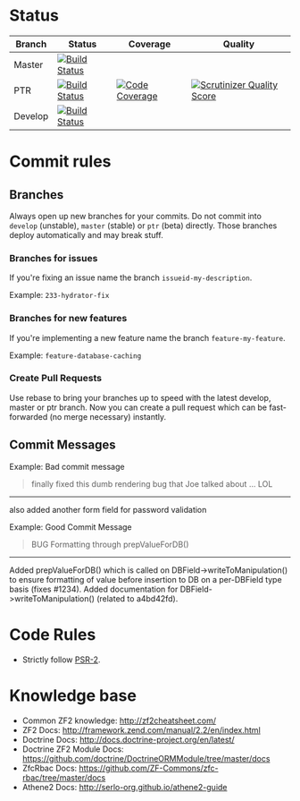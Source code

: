 # Status

| Branch  | Status        | Coverage  | Quality |
| ------- | ------------- | --------- | ------- |
| Master        | [![Build Status](https://magnum.travis-ci.com/serlo-org/athene2.png?token=gtodfPz6nLDS6xphYxdJ&branch=master)](https://magnum.travis-ci.com/serlo-org/athene2)              |           |         |
| PTR        | [![Build Status](https://magnum.travis-ci.com/serlo-org/athene2.png?token=gtodfPz6nLDS6xphYxdJ&branch=ptr)](https://magnum.travis-ci.com/serlo-org/athene2)              | [![Code Coverage](https://scrutinizer-ci.com/g/serlo-org/athene2/badges/coverage.png?s=edaa8c408fa5a756681cb65f91d1edc2c749f85c)](https://scrutinizer-ci.com/g/serlo-org/athene2/)          | [![Scrutinizer Quality Score](https://scrutinizer-ci.com/g/serlo-org/athene2/badges/quality-score.png?s=10f171040865279c15cfe136be5fbba32f6ed7ef)](https://scrutinizer-ci.com/g/serlo-org/athene2/)       |
| Develop        | [![Build Status](https://magnum.travis-ci.com/serlo-org/athene2.png?token=gtodfPz6nLDS6xphYxdJ&branch=develop)](https://magnum.travis-ci.com/serlo-org/athene2)              |           |         |

# Commit rules

## Branches

Always open up new branches for your commits.
Do not commit into `develop` (unstable), `master` (stable) or `ptr` (beta) directly.
Those branches deploy automatically and may break stuff.

### Branches for issues

If you're fixing an issue name the branch `issueid-my-description`.

Example: `233-hydrator-fix`

### Branches for new features

If you're implementing a new feature name the branch `feature-my-feature`.

Example: `feature-database-caching`

### Create Pull Requests

Use rebase to bring your branches up to speed with the latest develop, master or ptr branch.
Now you can create a pull request which can be fast-forwarded (no merge necessary) instantly.

## Commit Messages

Example: Bad commit message
> finally fixed this dumb rendering bug that Joe talked about ... LOL
  -------------------------------------------------------------------
  also added another form field for password validation

Example: Good Commit Message
> BUG Formatting through prepValueForDB()
  -------------------------------------------------------------------
  Added prepValueForDB() which is called on DBField->writeToManipulation()
  to ensure formatting of value before insertion to DB on a per-DBField type basis (fixes #1234).
  Added documentation for DBField->writeToManipulation() (related to a4bd42fd).

# Code Rules

* Strictly follow [PSR-2](https://github.com/php-fig/fig-standards/blob/master/accepted/PSR-2-coding-style-guide.md).

# Knowledge base

* Common ZF2 knowledge: http://zf2cheatsheet.com/
* ZF2 Docs: http://framework.zend.com/manual/2.2/en/index.html
* Doctrine Docs: http://docs.doctrine-project.org/en/latest/
* Doctrine ZF2 Module Docs: https://github.com/doctrine/DoctrineORMModule/tree/master/docs
* ZfcRbac Docs: https://github.com/ZF-Commons/zfc-rbac/tree/master/docs
* Athene2 Docs: http://serlo-org.github.io/athene2-guide
